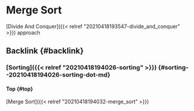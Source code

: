 # Merge Sort


[Divide And Conquer]({{< relref "20210418193547-divide_and_conquer" >}}) approach


## Backlink {#backlink}


### [Sorting]({{< relref "20210418194026-sorting" >}}) {#sorting--20210418194026-sorting-dot-md}


#### Top {#top}

[Merge Sort]({{< relref "20210418194032-merge_sort" >}})

